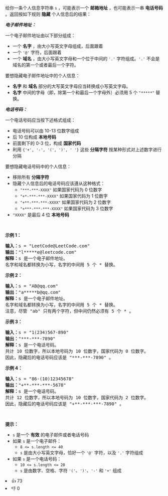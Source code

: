 <p>给你一条个人信息字符串 <code>s</code> ，可能表示一个 <strong>邮箱地址</strong> ，也可能表示一串 <strong>电话号码</strong> 。返回按如下规则 <strong>隐藏</strong> 个人信息后的结果：</p>

<p><em><strong>电子邮件地址：</strong></em></p>

<p>一个电子邮件地址由以下部分组成：</p>

<ul> 
 <li>一个 <strong>名字</strong> ，由大小写英文字母组成，后面跟着</li> 
 <li>一个 <code>'@'</code> 字符，后面跟着</li> 
 <li>一个 <strong>域名</strong> ，由大小写英文字母和一个位于中间的 <code>'.'</code> 字符组成。<code>'.'</code> 不会是域名的第一个或者最后一个字符。</li> 
</ul>

<p>要想隐藏电子邮件地址中的个人信息：</p>

<ul> 
 <li><strong>名字</strong> 和 <strong>域名</strong> 部分的大写英文字母应当转换成小写英文字母。</li> 
 <li><strong>名字</strong> 中间的字母（即，除第一个和最后一个字母外）必须用 5 个 <code>"*****"</code> 替换。</li> 
</ul>

<p><em><strong>电话号码：</strong></em></p>

<p>一个电话号码应当按下述格式组成：</p>

<ul> 
 <li>电话号码可以由 10-13 位数字组成</li> 
 <li>后 10 位构成 <strong>本地号码</strong></li> 
 <li>前面剩下的 0-3 位，构成 <strong>国家代码</strong></li> 
 <li>利用 <code>{'+', '-', '(', ')', ' '}</code> 这些 <strong>分隔字符</strong> 按某种形式对上述数字进行分隔</li> 
</ul>

<p>要想隐藏电话号码中的个人信息：</p>

<ul> 
 <li>移除所有 <strong>分隔字符</strong></li> 
 <li>隐藏个人信息后的电话号码应该遵从这种格式： 
  <ul> 
   <li><code>"***-***-XXXX"</code> 如果国家代码为 0 位数字</li> 
   <li><code>"+*-***-***-XXXX"</code> 如果国家代码为 1 位数字</li> 
   <li><code>"+**-***-***-XXXX"</code> 如果国家代码为 2 位数字</li> 
   <li><code>"+***-***-***-XXXX"</code> 如果国家代码为 3 位数字</li> 
  </ul> </li> 
 <li><code>"XXXX"</code> 是最后 4 位 <strong>本地号码</strong></li> 
</ul> &nbsp;

<div class="top-view__1vxA"> 
 <div class="original__bRMd"> 
  <div> 
   <p><strong>示例 1：</strong></p> 
  </div>
 </div>
</div>

<pre>
<strong>输入：</strong>s = "LeetCode@LeetCode.com"
<strong>输出：</strong>"l*****e@leetcode.com"
<strong>解释：</strong>s 是一个电子邮件地址。
名字和域名都转换为小写，名字的中间用 5 个 * 替换。
</pre>

<p><strong>示例 2：</strong></p>

<pre>
<strong>输入：</strong>s = "AB@qq.com"
<strong>输出：</strong>"a*****b@qq.com"
<strong>解释：</strong>s 是一个电子邮件地址。
名字和域名都转换为小写，名字的中间用 5 个 * 替换。
注意，尽管 "ab" 只有两个字符，但中间仍然必须有 5 个 * 。
</pre>

<p><strong>示例 3：</strong></p>

<pre>
<strong>输入：</strong>s = "1(234)567-890"
<strong>输出：</strong>"***-***-7890"
<strong>解释：</strong>s 是一个电话号码。
共计 10 位数字，所以本地号码为 10 位数字，国家代码为 0 位数字。
因此，隐藏后的电话号码应该是 "***-***-7890" 。
</pre>

<p><strong>示例 4：</strong></p>

<pre>
<strong>输入：</strong>s = "86-(10)12345678"
<strong>输出：</strong>"+**-***-***-5678"
<strong>解释：</strong>s 是一个电话号码。
共计 12 位数字，所以本地号码为 10 位数字，国家代码为 2 位数字。
因此，隐藏后的电话号码应该是 "+**-***-***-7890" 。
</pre>

<p>&nbsp;</p>

<p><strong>提示：</strong></p>

<ul> 
 <li><code>s</code> 是一个 <strong>有效</strong> 的电子邮件或者电话号码</li> 
 <li>如果 <code>s</code> 是一个电子邮件： 
  <ul> 
   <li><code>8 &lt;= s.length &lt;= 40</code></li> 
   <li><code>s</code> 是由大小写英文字母，恰好一个 <code>'@'</code> 字符，以及 <code>'.'</code> 字符组成</li> 
  </ul> </li> 
 <li>如果 <code>s</code> 是一个电话号码： 
  <ul> 
   <li><code>10 &lt;= s.length &lt;= 20</code></li> 
   <li><code>s</code> 是由数字、空格、字符 <code>'('</code>、<code>')'</code>、<code>'-'</code> 和 <code>'+'</code> 组成</li> 
  </ul> </li> 
</ul>

<div><li>👍 73</li><li>👎 0</li></div>